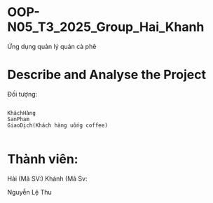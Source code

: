 # OOP-N05_T3_2025_Group_Hai_Khanh

Ứng dụng quản lý quán cà phê

# Describe and Analyse the Project 

Đối tượng:

```

KháchHàng
SanPham
GiaoDịch(Khách hàng uống coffee)


```


# Thành viên:

Hải (Mã SV:)
Khánh (Mã Sv:


Nguyễn Lệ Thu
